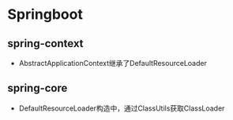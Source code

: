 # Springboot

## spring-context

- AbstractApplicationContext继承了DefaultResourceLoader

## spring-core

- DefaultResourceLoader构造中，通过ClassUtils获取ClassLoader

